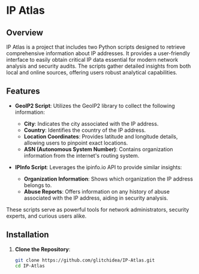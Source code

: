 # IP Atlas


## Overview

IP Atlas is a project that includes two Python scripts designed to retrieve comprehensive information about IP addresses. It provides a user-friendly interface to easily obtain critical IP data essential for modern network analysis and security audits. The scripts gather detailed insights from both local and online sources, offering users robust analytical capabilities.

## Features

- **GeoIP2 Script**: Utilizes the GeoIP2 library to collect the following information:
  - **City**: Indicates the city associated with the IP address.
  - **Country**: Identifies the country of the IP address.
  - **Location Coordinates**: Provides latitude and longitude details, allowing users to pinpoint exact locations.
  - **ASN (Autonomous System Number)**: Contains organization information from the internet's routing system.

- **IPInfo Script**: Leverages the ipinfo.io API to provide similar insights:
  - **Organization Information**: Shows which organization the IP address belongs to.
  - **Abuse Reports**: Offers information on any history of abuse associated with the IP address, aiding in security analysis.

These scripts serve as powerful tools for network administrators, security experts, and curious users alike.

## Installation

1. **Clone the Repository**:
   ```bash
   git clone https://github.com/glitchidea/IP-Atlas.git
   cd IP-Atlas
